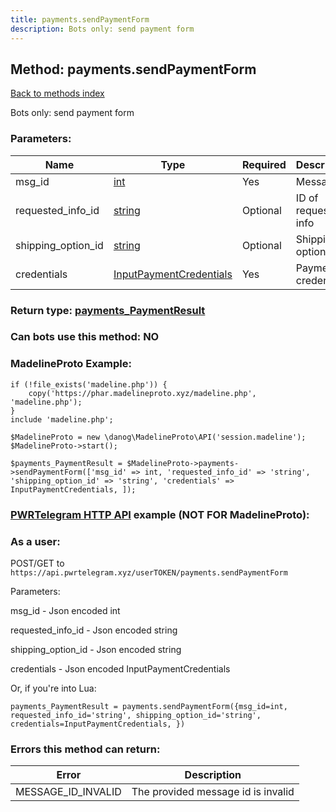 ```yaml
---
title: payments.sendPaymentForm
description: Bots only: send payment form
---
```

## Method: payments.sendPaymentForm  
[Back to methods index](index.md)


Bots only: send payment form

### Parameters:

| Name     |    Type       | Required | Description |
|----------|---------------|----------|-------------|
|msg\_id|[int](../types/int.md) | Yes|Message ID|
|requested\_info\_id|[string](../types/string.md) | Optional|ID of requested info|
|shipping\_option\_id|[string](../types/string.md) | Optional|Shipping option ID|
|credentials|[InputPaymentCredentials](../types/InputPaymentCredentials.md) | Yes|Payment credentials|


### Return type: [payments\_PaymentResult](../types/payments_PaymentResult.md)

### Can bots use this method: **NO**


### MadelineProto Example:


```
if (!file_exists('madeline.php')) {
    copy('https://phar.madelineproto.xyz/madeline.php', 'madeline.php');
}
include 'madeline.php';

$MadelineProto = new \danog\MadelineProto\API('session.madeline');
$MadelineProto->start();

$payments_PaymentResult = $MadelineProto->payments->sendPaymentForm(['msg_id' => int, 'requested_info_id' => 'string', 'shipping_option_id' => 'string', 'credentials' => InputPaymentCredentials, ]);
```

### [PWRTelegram HTTP API](https://pwrtelegram.xyz) example (NOT FOR MadelineProto):



### As a user:

POST/GET to `https://api.pwrtelegram.xyz/userTOKEN/payments.sendPaymentForm`

Parameters:

msg_id - Json encoded int

requested_info_id - Json encoded string

shipping_option_id - Json encoded string

credentials - Json encoded InputPaymentCredentials




Or, if you're into Lua:

```
payments_PaymentResult = payments.sendPaymentForm({msg_id=int, requested_info_id='string', shipping_option_id='string', credentials=InputPaymentCredentials, })
```

### Errors this method can return:

| Error    | Description   |
|----------|---------------|
|MESSAGE_ID_INVALID|The provided message id is invalid|


